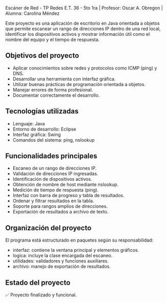 Escáner de Red - TP Redes E.T. 36 - 5to 1ra | Profesor: Oscar A. Obregon | Alumna: Carolina Méndez

Este proyecto es una aplicación de escritorio en Java orientada a objetos que permite escanear un rango de direcciones IP dentro de una red local, identificar los dispositivos activos y mostrar información útil como el nombre del equipo y el tiempo de respuesta.

## Objetivos del proyecto

- Aplicar conocimientos sobre redes y protocolos como ICMP (ping) y DNS.
- Desarrollar una herramienta con interfaz gráfica.
- Utilizar buenas prácticas de programación orientada a objetos.
- Manejar errores de forma profesional.
- Documentar correctamente el desarrollo.

## Tecnologías utilizadas

- Lenguaje: Java
- Entorno de desarrollo: Eclipse
- Interfaz gráfica: Swing
- Comandos del sistema: ping, nslookup


## Funcionalidades principales

- Escaneo de un rango de direcciones IP.
- Validación de direcciones IP ingresadas.
- Identificación de dispositivos activos.
- Obtención de nombre de host mediante nslookup.
- Medición de tiempo de respuesta (ping).
- Interfaz con barra de progreso y tabla de resultados.
- Ordenar y filtrar resultados en la tabla.
- Soporte para rangos amplios de direcciones.
- Exportación de resultados a archivo de texto.

## Organización del proyecto

El programa está estructurado en paquetes según su responsabilidad:

- interfaz: contiene la ventana principal y elementos gráficos.
- logica: incluye la clase encargada del escaneo.
- utilidades: validadores y funciones auxiliares.
- archivo: manejo de exportación de resultados.

## Estado del proyecto
✅ Proyecto finalizado y funcional.
